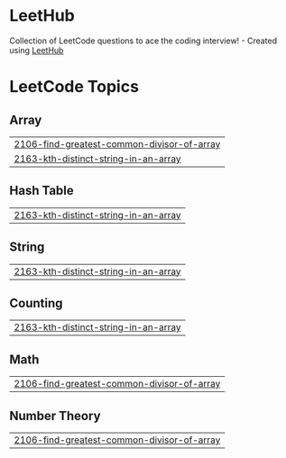 # LeetHub
Collection of LeetCode questions to ace the coding interview! - Created using [LeetHub](https://github.com/QasimWani/LeetHub)

<!---LeetCode Topics Start-->
# LeetCode Topics
## Array
|  |
| ------- |
| [2106-find-greatest-common-divisor-of-array](https://github.com/NewChoBo/LeetHub/tree/master/2106-find-greatest-common-divisor-of-array) |
| [2163-kth-distinct-string-in-an-array](https://github.com/NewChoBo/LeetHub/tree/master/2163-kth-distinct-string-in-an-array) |
## Hash Table
|  |
| ------- |
| [2163-kth-distinct-string-in-an-array](https://github.com/NewChoBo/LeetHub/tree/master/2163-kth-distinct-string-in-an-array) |
## String
|  |
| ------- |
| [2163-kth-distinct-string-in-an-array](https://github.com/NewChoBo/LeetHub/tree/master/2163-kth-distinct-string-in-an-array) |
## Counting
|  |
| ------- |
| [2163-kth-distinct-string-in-an-array](https://github.com/NewChoBo/LeetHub/tree/master/2163-kth-distinct-string-in-an-array) |
## Math
|  |
| ------- |
| [2106-find-greatest-common-divisor-of-array](https://github.com/NewChoBo/LeetHub/tree/master/2106-find-greatest-common-divisor-of-array) |
## Number Theory
|  |
| ------- |
| [2106-find-greatest-common-divisor-of-array](https://github.com/NewChoBo/LeetHub/tree/master/2106-find-greatest-common-divisor-of-array) |
<!---LeetCode Topics End-->